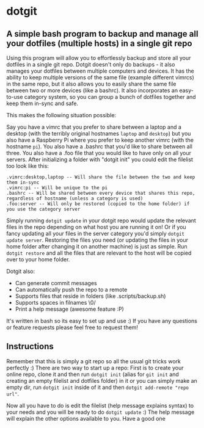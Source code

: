 # dotgit
## A simple bash program to backup and manage all your dotfiles (multiple hosts) in a single git repo

Using this program will allow you to effortlessly backup and store all your dotfiles in a single git repo. Dotgit doesn't only do backups - it also manages your dotfiles between multiple computers and devices. It has the ability to keep multiple versions of the same file (example different vimrcs) in the same repo, but it also allows you to easily share the same file between two or more devices (like a bashrc). It also incorporates an easy-to-use category system, so you can group a bunch of dotfiles together and keep them in-sync and safe.

This makes the following situation possible:

Say you have a vimrc that you prefer to share between a laptop and a desktop (with the terribly original hostnames `laptop` and `desktop`) but you also have a Raspberry Pi where you prefer to keep another vimrc (with the hostname `pi`). You also have a .bashrc that you'd like to share between all three. You also have a .foo file that you would like to have only on all your servers. After initializing a folder with "dotgit init" you could edit the filelist too look like this:

```
.vimrc:desktop,laptop -- Will share the file between the two and keep them in-sync
.vimrc:pi -- Will be unique to the pi
.bashrc -- Will be shared between every device that shares this repo, regardless of hostname (unless a category is used)
.foo:server -- Will only be restored (copied to the home folder) if you use the category server
```
Simply running `dotgit update` in your dotgit repo would update the relevant files in the repo depending on what host you are running it on! Or if you fancy updating all your files in the server category you'd simply `dotgit update server`. Restoring the files you need (or updating the files in your home folder after changing it on another machine) is just as simple. Run `dotgit restore` and all the files that are relevant to the host will be copied over to your home folder.

Dotgit also:
* Can generate commit messages
* Can automatically push the repo to a remote
* Supports files that reside in folders (like .scripts/backup.sh)
* Supports spaces in filnames \0/
* Print a help message (awesome feature :P)

It's written in bash so its easy to set up and use :) If you have any questions or feature requests please feel free to request them!

## Instructions
Remember that this is simply a git repo so all the usual git tricks work perfectly :)
There are two way to start up a repo: First is to create your online repo, clone it and then run `dotgit init` (alias for `git init` and creating an empty filelist and dotfiles folder) in it or you can simply make an empty dir, run `dotgit init` inside of it and then `dotgit add-remote "repo url"`.

Now all you have to do is edit the filelist (help message explains syntax) to your needs and you will be ready to do `dotgit update` :) The help message will explain the other options available to you. Have a good one
